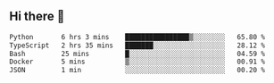 ## Hi there 👋

<!--START_SECTION:waka-->

```txt
Python       6 hrs 3 mins    ████████████████▒░░░░░░░░   65.80 %
TypeScript   2 hrs 35 mins   ███████░░░░░░░░░░░░░░░░░░   28.12 %
Bash         25 mins         █░░░░░░░░░░░░░░░░░░░░░░░░   04.59 %
Docker       5 mins          ▒░░░░░░░░░░░░░░░░░░░░░░░░   00.91 %
JSON         1 min           ░░░░░░░░░░░░░░░░░░░░░░░░░   00.20 %
```

<!--END_SECTION:waka-->
